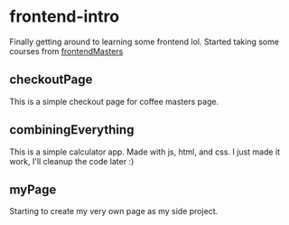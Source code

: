 # frontend-intro

Finally getting around to learning some frontend lol. 
Started taking some courses from [frontendMasters](frontendmasters.com)

## checkoutPage
This is a simple checkout page for coffee masters page.

## combiningEverything
This is a simple calculator app. Made with js, html, and css.
I just made it work, I'll cleanup the code later :) 

## myPage
Starting to create my very own page as my side project.
